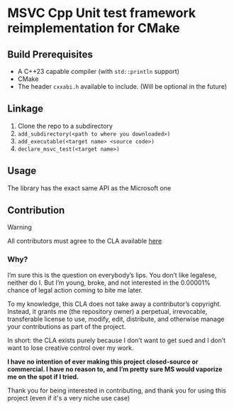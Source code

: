 # MSVC Cpp Unit test framework reimplementation for CMake

## Build Prerequisites

- A C++23 capable compiler (with `std::println` support)
- CMake
- The header `cxxabi.h` available to include. (Will be optional in the future)

## Linkage

1. Clone the repo to a subdirectory
2. `add_subdirectory(<path to where you downloaded>)`
3. `add_executable(<target name> <source code>)`
4. `declare_msvc_test(<target name>)`

## Usage

The library has the exact same API as the Microsoft one

## Contribution

> [!WARNING]
> All contributors must agree to the CLA
> available [here](https://gist.github.com/HFDan/788cc784319e14b21ec71cf0365757ce)

### Why? 
I’m sure this is the question on everybody’s lips. You don’t like legalese, neither do I. But I’m young, broke, and not interested in the 0.00001% chance of legal action coming to bite me later.

To my knowledge, this CLA does not take away a contributor’s copyright. Instead, it grants me (the repository owner) a perpetual, irrevocable, transferable license to use, modify, edit, distribute, and otherwise manage your contributions as part of the project.

In short: the CLA exists purely because I don’t want to get sued and I don’t want to lose creative control over my work.

**I have no intention of ever making this project closed-source or commercial. I have no reason to, and I’m pretty sure MS would vaporize me on the spot if I tried.**

Thank you for being interested in contributing, and thank you for using this project (even if it's a very niche use case)